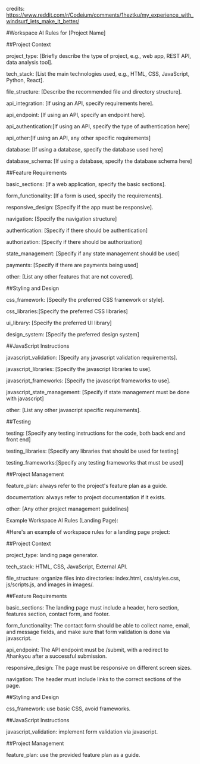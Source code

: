 credits: https://www.reddit.com/r/Codeium/comments/1heztku/my_experience_with_windsurf_lets_make_it_better/

#Workspace AI Rules for [Project Name]

##Project Context

project_type: [Briefly describe the type of project, e.g., web app, REST API, data analysis tool].

tech_stack: [List the main technologies used, e.g., HTML, CSS, JavaScript, Python, React].

file_structure: [Describe the recommended file and directory structure].

api_integration: [If using an API, specify requirements here].

api_endpoint: [If using an API, specify an endpoint here].

api_authentication:[If using an API, specify the type of authentication here]

api_other:[If using an API, any other specific requirements]

database: [If using a database, specify the database used here]

database_schema: [If using a database, specify the database schema here]

##Feature Requirements

basic_sections: [If a web application, specify the basic sections].

form_functionality: [If a form is used, specify the requirements].

responsive_design: [Specify if the app must be responsive].

navigation: [Specify the navigation structure]

authentication: [Specify if there should be authentication]

authorization: [Specify if there should be authorization]

state_management: [Specify if any state management should be used]

payments: [Specify if there are payments being used]

other: [List any other features that are not covered].

##Styling and Design

css_framework: [Specify the preferred CSS framework or style].

css_libraries:[Specify the preferred CSS libraries]

ui_library: [Specify the preferred UI library]

design_system: [Specify the preferred design system]

##JavaScript Instructions

javascript_validation: [Specify any javascript validation requirements].

javascript_libraries: [Specify the javascript libraries to use].

javascript_frameworks: [Specify the javascript frameworks to use].

javascript_state_management: [Specify if state management must be done with javascript]

other: [List any other javascript specific requirements].

##Testing

testing: [Specify any testing instructions for the code, both back end and front end]

testing_libraries: [Specify any libraries that should be used for testing]

testing_frameworks:[Specify any testing frameworks that must be used]

##Project Management

feature_plan: always refer to the project's feature plan as a guide.

documentation: always refer to project documentation if it exists.

other: [Any other project management guidelines]

Example Workspace AI Rules (Landing Page):

#Here's an example of workspace rules for a landing page project:

##Project Context

project_type: landing page generator.

tech_stack: HTML, CSS, JavaScript, External API.

file_structure: organize files into directories: index.html, css/styles.css, js/scripts.js, and images in images/.

##Feature Requirements

basic_sections: The landing page must include a header, hero section, features section, contact form, and footer.

form_functionality: The contact form should be able to collect name, email, and message fields, and make sure that form validation is done via javascript.

api_endpoint: The API endpoint must be /submit, with a redirect to /thankyou after a successful submission.

responsive_design: The page must be responsive on different screen sizes.

navigation: The header must include links to the correct sections of the page.

##Styling and Design

css_framework: use basic CSS, avoid frameworks.

##JavaScript Instructions

javascript_validation: implement form validation via javascript.

##Project Management

feature_plan: use the provided feature plan as a guide.